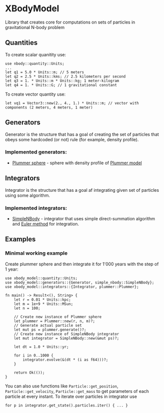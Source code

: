 # XBodyModel
Library that creates core for computations on sets of particles in gravitational N-body problem

## Quantities
To create scalar quanitity use:
```
use nbody::quantity::Units;
...
let q1 = 5.0 * Units::m; // 5 meters
let q2 = 2.5 * Units::kms; // 2.5 kilometers per second
let q3 = 1. * Units::m * Units::kg; 1 meter-kilogram
let q4 = 1. * Units::G; // 1 gravitational constant
```

To create vector quantity use:
```
let vq1 = Vector3::new(2., 4., 1.) * Units::m; // vector with components (2 meters, 4 meters, 1 meter)
```

## Generators
Generator is the structure that has a goal of creating the set of particles that obeys some hardcoded (or not) rule (for example, density profile).
### Implemented generators: 
* [Plummer sphere](/src/generators/plummer.rs) - sphere with density profile of [Plummer model](https://en.wikipedia.org/wiki/Plummer_model)

## Integrators
Integrator is the structure that has a goal af integrating given set of particles using some algorithm.
### Implemented integrators: 
* [SimpleNBody](/src/integrators/simple_nbody.rs) - integrator that uses simple direct-summation algorithm and [Euler method](https://en.wikipedia.org/wiki/Euler_method) for integration.

## Examples
### Minimal working example
Create plummer sphere and then integrate it for 1'000 years with the step of 1 year:
```
use xbody_model::quantity::Units;
use xbody_model::generators::{Generator, simple_nbody::SimpleNBody};
use xbody_model::integrators::{Integrator, plummer::Plummer};

fn main() -> Result<(), String> {
    let r = 0.01 * Units::kpc;
    let m = 1e+9 * Units::MSun;
    let n = 100;
    
    // Create new instance of Plummer sphere
    let plummer = Plummer::new(r, n, m)?;
    // Generate actual particle set
    let mut ps = plummer.generate()?;
    // Create new instance of SimpleNBody integrator
    let mut integrator = SimpleNBody::new(&mut ps)?;

    let dt = 1.0 * Units::yr;
    
    for i in 0..1000 {
        integrator.evolve(&(dt * (i as f64)))?;
    }

    return Ok(());
}
```

You can also use functions like `Particle::get_position`, `Particle::get_velocity`, `Particle::get_mass` to get parameters of each particle at every instant. 
To iterate over particles in integrator use
```
for p in integrator.get_state().particles.iter() { ... }
``` 